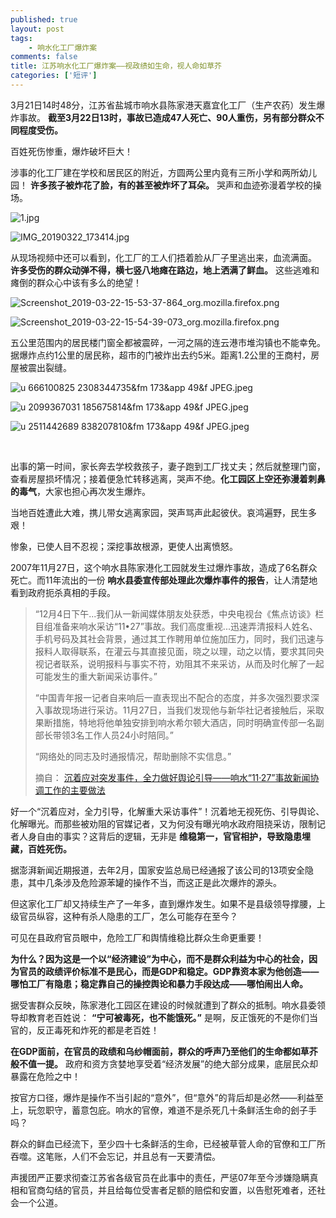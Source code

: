 ```yaml
---
published: true
layout: post
tags: 
    - 响水化工厂爆炸案
comments: false
title: 江苏响水化工厂爆炸案——视政绩如生命，视人命如草芥
categories: ['短评']
---
```


3月21日14时48分，江苏省盐城市响水县陈家港天嘉宜化工厂（生产农药）发生爆炸事故。 **截至3月22日13时，事故已造成47人死亡、90人重伤，另有部分群众不同程度受伤。**

百姓死伤惨重，爆炸破坏巨大！

涉事的化工厂建在学校和居民区的附近，方圆两公里内竟有三所小学和两所幼儿园！ **许多孩子被炸花了脸，有的甚至被炸坏了耳朵。** 哭声和血迹弥漫着学校的操场。

![1.jpg](https://i.loli.net/2019/03/22/5c94c27db1b7b.jpg)

![IMG_20190322_173414.jpg](https://i.loli.net/2019/03/22/5c94c27dc4723.jpg)

从现场视频中还可以看到，化工厂的工人们捂着脸从厂子里逃出来，血流满面。 **许多受伤的群众动弹不得，横七竖八地瘫在路边，地上洒满了鲜血。** 这些逃难和瘫倒的群众心中该有多么的绝望！

![Screenshot_2019-03-22-15-53-37-864_org.mozilla.firefox.png](https://i.loli.net/2019/03/22/5c94c28d3fca4.png)

![Screenshot_2019-03-22-15-54-39-073_org.mozilla.firefox.png](https://i.loli.net/2019/03/22/5c94c28eb7948.png)

五公里范围内的居民楼门窗全都被震碎，一河之隔的连云港市堆沟镇也不能幸免。据爆炸点约1公里的居民称，超市的门被炸出去约5米。距离1.2公里的王商村，房屋被震出裂缝。

![u 666100825 2308344735&fm 173&app 49&f JPEG.jpeg](https://i.loli.net/2019/03/22/5c94c277a856f.jpeg)

![u 2099367031 185675814&fm 173&app 49&f JPEG.jpeg](https://i.loli.net/2019/03/22/5c94c2790585d.jpeg)

![u 2511442689 838207810&fm 173&app 49&f JPEG.jpeg](https://i.loli.net/2019/03/22/5c94c27933aee.jpeg)

<br />

出事的第一时间，家长奔去学校救孩子，妻子跑到工厂找丈夫；然后就整理门窗，查看房屋损坏情况；接着便急忙转移逃离，哭声不绝。**化工园区上空还弥漫着刺鼻的毒气**，大家也担心再次发生爆炸。

当地百姓遭此大难，携儿带女逃离家园，哭声骂声此起彼伏。哀鸿遍野，民生多艰！

惨象，已使人目不忍视；深挖事故根源，更使人出离愤怒。

2007年11月27日，这个响水县陈家港化工园就发生过爆炸事故，造成了6名群众死亡。而11年流出的一份 **响水县委宣传部处理此次爆炸事件的报告**，让人清楚地看到政府扼杀真相的手段。

<blockquote>

“12月4日下午...我们从一新闻媒体朋友处获悉，中央电视台《焦点访谈》栏目组准备来响水采访“11•27”事故。我们高度重视...迅速弄清报料人姓名、手机号码及其社会背景，通过其工作聘用单位施加压力，同时，我们迅速与报料人取得联系，在灌云与其直接见面，晓之以理，动之以情，要求其同央视记者联系，说明报料与事实不符，劝阻其不来采访，从而及时化解了一起可能发生的重大新闻采访事件。”

“中国青年报一记者自来响后一直表现出不配合的态度，并多次强烈要求深入事故现场进行采访。11月27日，当我们发现他与新华社记者接触后，采取果断措施，特地将他单独安排到响水希尔顿大酒店，同时明确宣传部一名副部长带领3名工作人员24小时陪同。”

“网络处的同志及时通报情况，帮助删除不实信息。”

摘自： <a href="http://blog.sina.cn/dpool/blog/s/blog_627a4b4d0100ofi9.html">沉着应对突发事件，全力做好舆论引导——响水“11·27”事故新闻协调工作的主要做法</a>

</blockquote>

好一个“沉着应对，全力引导，化解重大采访事件”！沉着地无视死伤、引导舆论、化解曝光。而那些被劝阻的官媒记者，又为何没有曝光响水政府阻挠采访，限制记者人身自由的事实？这背后的逻辑，无非是 **维稳第一，官官相护，导致隐患埋藏，百姓死伤。**

据澎湃新闻近期报道，去年2月，国家安监总局已经通报了该公司的13项安全隐患，其中几条涉及危险源苯罐的操作不当，而这正是此次爆炸的源头。

但这家化工厂却又持续生产了一年多，直到爆炸发生。如果不是县级领导撑腰，上级官员纵容，这种有杀人隐患的工厂，怎么可能存在至今？

可见在县政府官员眼中，危险工厂和舆情维稳比群众生命更重要！

**为什么？因为这是一个以“经济建设”为中心，而不是群众利益为中心的社会，因为官员的政绩评价标准不是民心，而是GDP和稳定。GDP靠资本家为他创造——哪怕工厂有隐患；稳定靠自己的操控舆论和暴力手段达成——哪怕闹出人命。**

据受害群众反映，陈家港化工园区在建设的时候就遭到了群众的抵制。响水县委领导却教育老百姓说： **“宁可被毒死，也不能饿死。”** 是啊，反正饿死的不是你们当官的，反正毒死和炸死的都是老百姓！

**在GDP面前，在官员的政绩和乌纱帽面前，群众的呼声乃至他们的生命都如草芥般不值一提。** 政府和资方贪婪地享受着“经济发展”的绝大部分成果，底层民众却暴露在危险之中！

按官方口径，爆炸是操作不当引起的“意外”，但“意外”的背后却是必然——利益至上，玩忽职守，蓄意包庇。响水的官僚，难道不是杀死几十条鲜活生命的刽子手吗？

群众的鲜血已经流下，至少四十七条鲜活的生命，已经被草菅人命的官僚和工厂所吞噬。这笔账，人们不会忘记，并且总有一天要清偿。

声援团严正要求彻查江苏省各级官员在此事中的责任，严惩07年至今涉嫌隐瞒真相和官商勾结的官员，并且给每位受害者足额的赔偿和安置，以告慰死难者，还社会一个公道。
